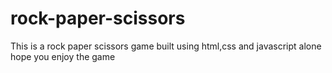 # rock-paper-scissors
This is a rock paper scissors game built using html,css and javascript alone
hope you enjoy the game

